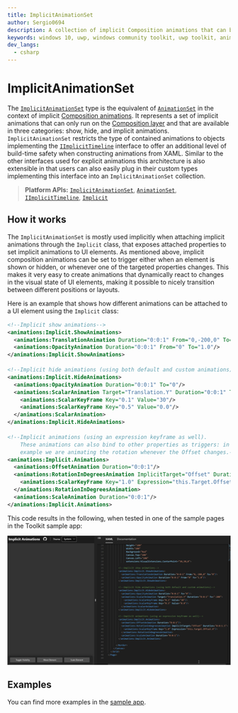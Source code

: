 ```yaml
---
title: ImplicitAnimationSet
author: Sergio0694
description: A collection of implicit Composition animations that can be grouped together
keywords: windows 10, uwp, windows community toolkit, uwp toolkit, animationset, xaml, visual, composition
dev_langs:
  - csharp
---
```


# ImplicitAnimationSet

The [`ImplicitAnimationSet`](https://docs.microsoft.com/dotnet/api/microsoft.toolkit.uwp.ui.animations.ImplicitAnimationSet) type is the equivalent of [`AnimationSet`](https://docs.microsoft.com/dotnet/api/microsoft.toolkit.uwp.ui.animations.AnimationSet) in the context of implicit [Composition animations](https://docs.microsoft.com/windows/uwp/composition/composition-animation). It represents a set of implicit animations that can only run on the [Composition layer](https://docs.microsoft.com/windows/uwp/composition/visual-layer) and that are available in three categories: show, hide, and implicit animations. `ImplicitAnimationSet` restricts the type of contained animations to objects implementing the [`IImplicitTimeline`](https://docs.microsoft.com/dotnet/api/microsoft.toolkit.uwp.ui.animations.IImplicitTimeline) interface to offer an additional level of build-time safety when constructing animations from XAML. Similar to the other interfaces used for explicit animations this architecture is also extensible in that users can also easily plug in their custom types implementing this interface into an `ImplicitAnimationSet` collection.

> **Platform APIs:** [`ImplicitAnimationSet`](https://docs.microsoft.com/dotnet/api/microsoft.toolkit.uwp.ui.animations.ImplicitAnimationSet), [`AnimationSet`](https://docs.microsoft.com/dotnet/api/microsoft.toolkit.uwp.ui.animations.AnimationSet), [`IImplicitTimeline`](https://docs.microsoft.com/dotnet/api/microsoft.toolkit.uwp.ui.animations.IImplicitTimeline), [`Implicit`](https://docs.microsoft.com/dotnet/api/microsoft.toolkit.uwp.ui.animations.Implicit)

## How it works

The `ImplicitAnimationSet` is mostly used implicitly when attaching implicit animations through the `Implicit` class, that exposes attached properties to set implicit animations to UI elements. As mentioned above, implicit composition animations can be set to trigger either when an element is shown or hidden, or whenever one of the targeted properties changes. This makes it very easy to create animations that dynamically react to changes in the visual state of UI elements, making it possible to nicely transition between different positions or layouts.

Here is an example that shows how different animations can be attached to a UI element using the `Implicit` class:

```xml
<!--Implicit show animations-->
<animations:Implicit.ShowAnimations>
  <animations:TranslationAnimation Duration="0:0:1" From="0,-200,0" To="0"/>
  <animations:OpacityAnimation Duration="0:0:1" From="0" To="1.0"/>
</animations:Implicit.ShowAnimations>

<!--Implicit hide animations (using both default and custom animations)-->
<animations:Implicit.HideAnimations>
  <animations:OpacityAnimation Duration="0:0:1" To="0"/>
  <animations:ScalarAnimation Target="Translation.Y" Duration="0:0:1" To="-200">
    <animations:ScalarKeyFrame Key="0.1" Value="30"/>
    <animations:ScalarKeyFrame Key="0.5" Value="0.0"/>
  </animations:ScalarAnimation>
</animations:Implicit.HideAnimations>

<!--Implicit animations (using an expression keyframe as well).
    These animations can also bind to other properties as triggers: in this
    example we are animating the rotation whenever the Offset changes.-->
<animations:Implicit.Animations>
  <animations:OffsetAnimation Duration="0:0:1"/>
  <animations:RotationInDegreesAnimation ImplicitTarget="Offset" Duration="0:0:1.5">
    <animations:ScalarKeyFrame Key="1.0" Expression="this.Target.Offset.X"/>
  </animations:RotationInDegreesAnimation>
  <animations:ScaleAnimation Duration="0:0:1"/>
</animations:Implicit.Animations>
```

This code results in the following, when tested in one of the sample pages in the Toolkit sample app:

![ImplicitAnimationSet being used in the three supported modes](../resources/images/ImplicitAnimationSet.gif)

## Examples

You can find more examples in the [sample app](https://github.com/windows-toolkit/WindowsCommunityToolkit/tree/master/Microsoft.Toolkit.Uwp.SampleApp).
